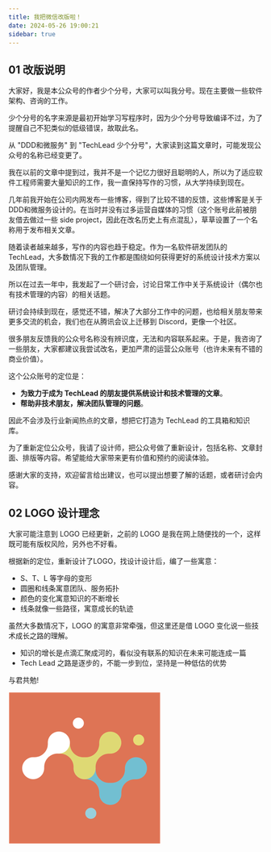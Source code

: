 ```yaml
---
title: 我把微信改版啦！
date: 2024-05-26 19:00:21
sidebar: true
---
```


## 01 改版说明 

大家好，我是本公众号的作者少个分号，大家可以叫我分号。现在主要做一些软件架构、咨询的工作。

少个分号的名字来源是最初开始学习写程序时，因为少个分号导致编译不过，为了提醒自己不犯类似的低级错误，故取此名。

从 "DDD和微服务" 到 "TechLead 少个分号"，大家读到这篇文章时，可能发现公众号的名称已经变更了。

我在以前的文章中提到过，我并不是一个记忆力很好且聪明的人，所以为了适应软件工程师需要大量知识的工作，我一直保持写作的习惯，从大学持续到现在。

几年前我开始在公司内网发布一些博客，得到了比较不错的反馈，这些博客是关于DDD和微服务设计的。在当时并没有过多运营自媒体的习惯（这个账号此前被朋友借去做过一些 side project，因此在改名历史上有点混乱），草草设置了一个名称用于发布相关文章。

随着读者越来越多，写作的内容也趋于稳定。作为一名软件研发团队的 TechLead，大多数情况下我的工作都是围绕如何获得更好的系统设计技术方案以及团队管理。

所以在过去一年中，我发起了一个研讨会，讨论日常工作中关于系统设计（偶尔也有技术管理的内容）的相关话题。

研讨会持续到现在，感觉还不错，解决了大部分工作中的问题，也给相关朋友带来更多交流的机会，我们也在从腾讯会议上迁移到 Discord，更像一个社区。

很多朋友反馈我的公众号名称没有辨识度，无法和内容联系起来。于是，我咨询了一些朋友，大家都建议我尝试改名，更加严肃的运营公众账号（也许未来有不错的商业价值）。

这个公众账号的定位是：
    
- **为致力于成为 TechLead 的朋友提供系统设计和技术管理的文章**。
- **帮助非技术朋友，解决团队管理的问题**。

因此不会涉及行业新闻热点的文章，想把它打造为 TechLead 的工具箱和知识库。

为了重新定位公众号，我请了设计师，把公众号做了重新设计，包括名称、文章封面、排版等内容。希望能给大家带来更有价值和预约的阅读体验。

感谢大家的支持，欢迎留言给出建议，也可以提出想要了解的话题，或者研讨会内容。

## 02 LOGO 设计理念

大家可能注意到 LOGO 已经更新，之前的 LOGO 是我在网上随便找的一个，这样既可能有版权风险，另外也不好看。

根据新的定位，重新设计了LOGO，找设计设计后，编了一些寓意：

- S、T、L 等字母的变形
- 圆圈和线条寓意团队、服务拓扑
- 颜色的变化寓意知识的不断增长
- 线条就像一些路径，寓意成长的轨迹

虽然大多数情况下，LOGO 的寓意非常牵强，但这里还是借 LOGO 变化说一些技术成长之路的理解。

- 知识的增长是点滴汇聚成河的，看似没有联系的知识在未来可能连成一篇
- Tech Lead 之路是逐步的，不能一步到位，坚持是一种低估的优势

与君共勉!

![logo.png](https://raw.githubusercontent.com/linksgo2011/shaogefenhao-v2/master/src/libs/ad/wechat-rebrand/logo.png)